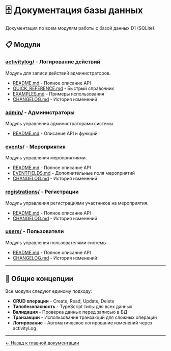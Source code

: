 # 🗄️ Документация базы данных

Документация по всем модулям работы с базой данных D1 (SQLite).

## 📋 Модули

### [activitylog/](./activitylog/) - Логирование действий

Модуль для записи действий администраторов.

- [README.md](./activitylog/README.md) - Полное описание API
- [QUICK_REFERENCE.md](./activitylog/QUICK_REFERENCE.md) - Быстрый справочник
- [EXAMPLES.md](./activitylog/EXAMPLES.md) - Примеры использования
- [CHANGELOG.md](./activitylog/CHANGELOG.md) - История изменений

### [admin/](./admin/) - Администраторы

Модуль управления администраторами системы.

- [README.md](./admin/README.md) - Описание API и функций

### [events/](./events/) - Мероприятия

Модуль управления мероприятиями.

- [README.md](./events/README.md) - Полное описание API
- [EVENTFIELDS.md](./events/EVENTFIELDS.md) - Дополнительные поля мероприятий
- [CHANGELOG.md](./events/CHANGELOG.md) - История изменений

### [registrations/](./registrations/) - Регистрации

Модуль управления регистрациями участников на мероприятия.

- [README.md](./registrations/README.md) - Полное описание API
- [CHANGELOG.md](./registrations/CHANGELOG.md) - История изменений

### [users/](./users/) - Пользователи

Модуль управления пользователями системы.

- [README.md](./users/README.md) - Полное описание API
- [CHANGELOG.md](./users/CHANGELOG.md) - История изменений

---

## 📖 Общие концепции

Все модули следуют единому подходу:

- **CRUD операции** - Create, Read, Update, Delete
- **Типобезопасность** - TypeScript типы для всех данных
- **Валидация** - Проверка данных перед записью в БД
- **Транзакции** - Использование транзакций для сложных операций
- **Логирование** - Автоматическое логирование изменений через activityLog

---

[← Назад к главной документации](../README.md)
